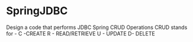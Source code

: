 # SpringJDBC

Design a code that performs JDBC Spring CRUD Operations CRUD stands for -
C -CREATE R - READ/RETRIEVE U - UPDATE D- DELETE
